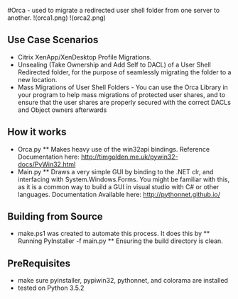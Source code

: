 #Orca - used to migrate a redirected user shell folder from one server to another. 
!(orca1.png)
!(orca2.png)
## Use Case Scenarios
* Citrix XenApp/XenDesktop Profile Migrations.
* Unsealing (Take Ownership and Add Self to DACL) of a User Shell Redirected folder, for the purpose of seamlessly migrating the folder to a new location.
* Mass Migrations of User Shell Folders - You can use the Orca Library in your program to help mass migrations of protected user shares, and to ensure that the user shares are properly secured with the correct DACLs and Object owners afterwards

## How it works
* Orca.py
** Makes heavy use of the win32api bindings. Reference Documentation here: http://timgolden.me.uk/pywin32-docs/PyWin32.html
* Main.py
** Draws a very simple GUI by binding to the .NET clr, and interfacing with System.Windows.Forms. You might be familiar with this, as it is a common way to build a GUI in visual studio with C# or other languages. Documentation Available here: http://pythonnet.github.io/

## Building from Source
* make.ps1 was created to automate this process. It does this by
** Running PyInstaller -f main.py
** Ensuring the build directory is clean. 

## PreRequisites
* make sure pyinstaller, pypiwin32, pythonnet, and colorama are installed
* tested on Python 3.5.2